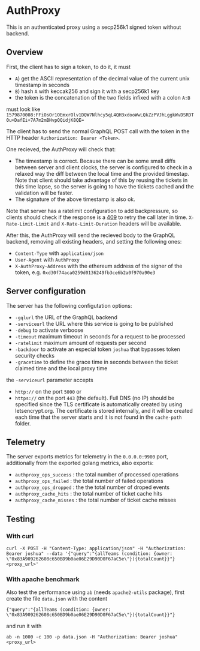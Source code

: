 # AuthProxy

This is an authenticated proxy using a secp256k1 signed token without backend.

## Overview

First, the client has to sign a token, to do it, it must

- `A`) get the ASCII representation of the decimal value of the current unix timestamp in seconds 
- `B`) hash `A` with keccak256 and sign it with a secp256k1 key
- the token is the concatenation of the two fields infixed with a colon `A:B`

must look like `1579870008:FFiOsOr1OEmxrOlv1DQW7Nlhcy5qL4QH3xdooWwLQkZzPVJhLggkWvDSRDT0u+DafEi+7A7m2mBHvpQQidjK8QE=`

The client has to send the normal GraphQL POST call with the token in the HTTP header `Authorization: Bearer <Token>`.

One recieved, the AuthProxy will check that:

- The timestamp is correct. Because there can be some small diffs between server and client clocks, the server is configured to check in a relaxed way the diff between the local time and the provided timestap. Note that client should take advantage of this by reusing the tickets in this time lapse, so the server is going to have the tickets cached and the validation will be faster.
- The signature of the above timestamp is also ok.

Note that server has a ratelimit configuration to add backpressure, so clients should check if the response is a [409](https://httpstatuses.com/429) to retry the call later in time. `X-Rate-Limit-Limit` and `X-Rate-Limit-Duration` headers will be available.

After this, the AuthProxy will send the recieved body to the GraphQL backend, removing all existing headers, and setting the following ones:

- `Content-Type` with `application/json`
- `User-Agent` with `AuthProxy`
- `X-AuthProxy-Address` with the ethereum address of the signer of the token, e.g. `0xd30f74aca0259d0136249fb3ce6b2a0f970a90e3`

## Server configuration

The server has the following configutation options:

- `-gqlurl` the URL of the GraphQL backend
- `-serviceurl` the URL where this service is going to be published
- `-debug` to activate verboose 
- `-timeout` maximum timeout in seconds for a request to be processed
- `-ratelimit` maximum amount of requests per second
- `-backdoor` to activate an especial token `joshua` that bypasses token security checks
- `-gracetime` to define the grace time in seconds between the ticket claimed time and the local proxy time

the `-serviceurl` parameter accepts

- `http://` on the port `5000` or
- `https://` on the port `443` (the default). Full DNS (no IP) should be specified since the TLS certificate is automatically created by using letsencrypt.org. The certificate is stored internally, and it will be created each time that the server starts and it is not found in the `cache-path` folder.

## Telemetry

The server exports metrics for telemetry in the `0.0.0.0:9900` port, additionally from the exported golang metrics, also exports:

- `authproxy_ops_success` : the total number of processed operations
- `authproxy_ops_failed` : the total number of failed operations
- `authproxy_ops_dropped` : the the total number of droped events
- `authproxy_cache_hits` : the total number of ticket cache hits
- `authproxy_cache_misses` : the total number of ticket cache misses

## Testing

### With curl

`curl -X POST -H "Content-Type: application/json" -H "Authorization: Bearer joshua" --data '{"query":"{allTeams (condition: {owner: \"0x83A909262608c650BD9b0ae06E29D90D0F67aC5e\"}){totalCount}}"} <proxy_url>' 
`

### With apache benchmark

Also test the performance using `ab` (needs `apache2-utils` package), first create the file `data.json` with the content

```
{"query":"{allTeams (condition: {owner: \"0x83A909262608c650BD9b0ae06E29D90D0F67aC5e\"}){totalCount}}"}
```

and run it with

`ab -n 1000 -c 100 -p data.json -H "Authorization: Bearer joshua" <proxy_url>` 
